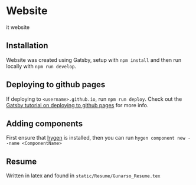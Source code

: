 # Website
it website

## Installation
Website was created using Gatsby, setup with `npm install` and then run locally with `npm run develop`.

## Deploying to github pages
If deploying to `<username>.github.io`, run `npm run deploy`. Check out the [Gatsby tutorial on deploying to github pages](https://www.gatsbyjs.com/docs/how-to/previews-deploys-hosting/how-gatsby-works-with-github-pages/) for more info.

## Adding components
First ensure that [hygen](https://www.hygen.io/) is installed, then you can run `hygen component new --name <ComponentName>`

## Resume
Written in latex and found in `static/Resume/Gunarso_Resume.tex`
